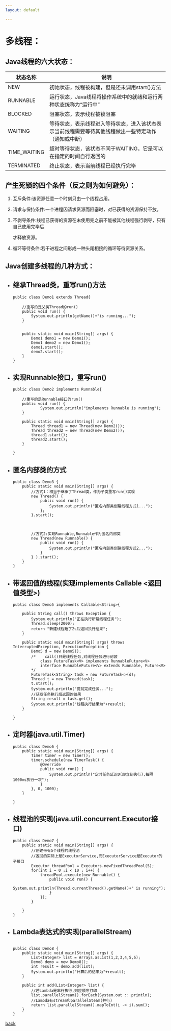 ```yaml
---
layout: default

---
```


# 多线程：

## Java线程的六大状态：

| 状态名称     | 说明                                                         |
| ------------ | ------------------------------------------------------------ |
| NEW          | 初始状态，线程被构建，但是还未调用start()方法                |
| RUNNABLE     | 运行状态，Java线程将操作系统中的就绪和运行两种状态统称为“运行中” |
| BLOCKED      | 阻塞状态，表示线程被锁阻塞                                   |
| WAITING      | 等待状态，表示线程进入等待状态，进入该状态表示当前线程需要等待其他线程做出一些特定动作（通知或中断） |
| TIME_WAITING | 超时等待状态，该状态不同于WAITING，它是可以在指定的时间自行返回的 |
| TERMINATED   | 终止状态，表示当前线程已经执行完毕                           |



## 产生死锁的四个条件（反之则为如何避免）：

1. 互斥条件:该资源任意一个时刻只由一个线程占用。

2. 请求与保持条件:一个进程因请求资源而阻塞时，对已获得的资源保持不放。

3. 不剥夺条件:线程已获得的资源在末使用完之前不能被其他线程强行剥夺，只有自己使用完毕后

   才释放资源。

4. 循环等待条件:若干进程之间形成一种头尾相接的循环等待资源关系。



## Java创建多线程的几种方式：

- ## 继承Thread类，重写run()方法

  ```
  public class Demo1 extends Thread{
      
      //重写的是父类Thread的run()
      public void run() {
          System.out.println(getName()+"is running...");
      }
      
      
      public static void main(String[] args) {
          Demo1 demo1 = new Demo1();
          Demo1 demo2 = new Demo1();
          demo1.start();
          demo2.start();
      }
  }
  ```

- ## 实现Runnable接口，重写run()

  ```
  public class Demo2 implements Runnable{
  
      //重写的是Runnable接口的run()
      public void run() {
              System.out.println("implements Runnable is running");
      }
      
      public static void main(String[] args) {
          Thread thread1 = new Thread(new Demo2());
          Thread thread2 = new Thread(new Demo2());
          thread1.start();
          thread2.start();
      }
  
  }
  ```

- ## 匿名内部类的方式

  ```
  public class Demo3 {
      public static void main(String[] args) {
          //方式1：相当于继承了Thread类，作为子类重写run()实现
          new Thread() {
              public void run() {
                  System.out.println("匿名内部类创建线程方式1...");
              };
          }.start();
          
          
          
          //方式2:实现Runnable,Runnable作为匿名内部类
          new Thread(new Runnable() {
              public void run() {
                  System.out.println("匿名内部类创建线程方式2...");
              }
          } ).start();
      }
  }
  ```

- ## 带返回值的线程(实现implements Callable <返回值类型>)

  ```
  public class Demo5 implements Callable<String>{
  
      public String call() throws Exception {
          System.out.println("正在执行新建线程任务");
          Thread.sleep(2000);
          return "新建线程睡了2s后返回执行结果";
      }
  
      public static void main(String[] args) throws InterruptedException, ExecutionException {
          Demo5 d = new Demo5();
          /*    call()只是线程任务,对线程任务进行封装
              class FutureTask<V> implements RunnableFuture<V>
              interface RunnableFuture<V> extends Runnable, Future<V>
          */
          FutureTask<String> task = new FutureTask<>(d);
          Thread t = new Thread(task);
          t.start();
          System.out.println("提前完成任务...");
          //获取任务执行后返回的结果
          String result = task.get();
          System.out.println("线程执行结果为"+result);
      }
      
  }	
  ```

- ## 定时器(java.util.Timer)

  ```
  public class Demo6 {
      public static void main(String[] args) {
          Timer timer = new Timer();
          timer.schedule(new TimerTask() {
              @Override
              public void run() {
                  System.out.println("定时任务延迟0(即立刻执行),每隔1000ms执行一次");
              }
          }, 0, 1000);
      }
      
  }
  ```

  

- ## 线程池的实现(java.util.concurrent.Executor接口)

  ```
  public class Demo7 {
      public static void main(String[] args) {
          //创建带有5个线程的线程池
          //返回的实际上是ExecutorService,而ExecutorService是Executor的子接口
          Executor threadPool = Executors.newFixedThreadPool(5);
          for(int i = 0 ;i < 10 ; i++) {
              threadPool.execute(new Runnable() {
                  public void run() {
                      System.out.println(Thread.currentThread().getName()+" is running");
                  }
              });
          }
          
      }
  }
  ```

  

- ## Lambda表达式的实现(parallelStream)

  ```
  
  public class Demo8 {
      public static void main(String[] args) {
          List<Integer> list = Arrays.asList(1,2,3,4,5,6);
          Demo8 demo = new Demo8();
          int result = demo.add(list);
          System.out.println("计算后的结果为"+result);
      }
      
      public int add(List<Integer> list) {
          //若Lambda是串行执行,则应顺序打印
          list.parallelStream().forEach(System.out :: println);
          //Lambda有stream和parallelSteam(并行)
          return list.parallelStream().mapToInt(i -> i).sum();
      }
  }
  ```

  

[back](../)

